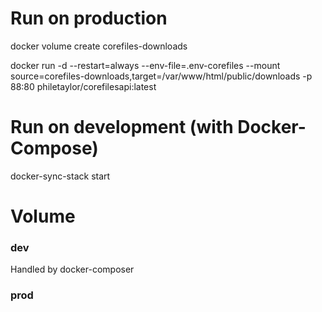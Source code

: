 
# Run on production

docker volume create corefiles-downloads

docker run -d --restart=always --env-file=.env-corefiles --mount source=corefiles-downloads,target=/var/www/html/public/downloads -p 88:80 philetaylor/corefilesapi:latest


# Run on development (with Docker-Compose)

docker-sync-stack start


# Volume
### dev
Handled by docker-composer
### prod
